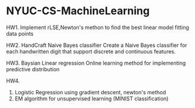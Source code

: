 # NYUC-CS-MachineLearning

HW1.
Implement rLSE,Newton's methon to find the best linear model fitting data points

HW2. 
HandCraft Naive Bayes classifier
Create a Naive Bayes classifier for each handwritten digit that support discrete and continuous
features.

HW3.
Baysian Linear regression
Online learning method for implementing predictive distribution

HW4.
1. Logistic Regression using gradient descent, newton's method
2. EM algorithm for unsupervised learning (MINIST classification)
